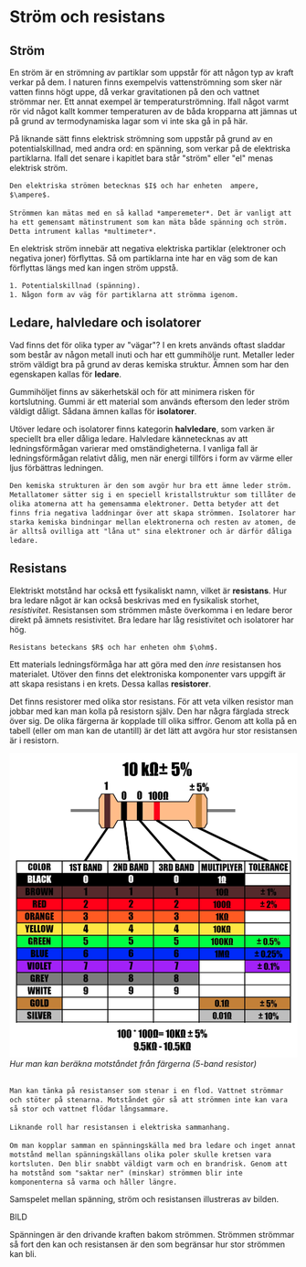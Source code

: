 # Ström och resistans

## Ström
En ström är en strömning av partiklar som uppstår för att någon typ av kraft verkar på dem. I naturen finns exempelvis vattenströmning som sker när vatten finns högt uppe, då verkar gravitationen på den och vattnet strömmar ner. Ett annat exempel är temperaturströmning. Ifall något varmt rör vid något kallt kommer temperaturen av de båda kropparna att jämnas ut på grund av termodynamiska lagar som vi inte ska gå in på här.

På liknande sätt finns elektrisk strömning som uppstår på grund av en potentialskillnad, med andra ord: en spänning, som verkar på de elektriska partiklarna. Ifall det senare i kapitlet bara står "ström" eller "el" menas elektrisk ström. 

```admonish info title="Storhet och enhet"
Den elektriska strömen betecknas $I$ och har enheten  ampere, $\ampere$.

Strömmen kan mätas med en så kallad *amperemeter*. Det är vanligt att ha ett gemensamt mätinstrument som kan mäta både spänning och ström. Detta intrument kallas *multimeter*.
```

En elektrisk ström innebär att negativa elektriska partiklar (elektroner och negativa joner) förflyttas. Så om partiklarna inte har en väg som de kan förflyttas längs med kan ingen ström uppstå.

```admonish info title="Det finns alltså två kriterier för att en ström ska uppstå"
1. Potentialskillnad (spänning).
1. Någon form av väg för partiklarna att strömma igenom.
```



## Ledare, halvledare och isolatorer
Vad finns det för olika typer av "vägar"? I en krets används oftast sladdar som består av någon metall inuti och har ett gummihölje runt. Metaller leder ström väldigt bra på grund av deras kemiska struktur. Ämnen som har den egenskapen kallas för **ledare**. 

Gummihöljet finns av säkerhetskäl och för att minimera risken för kortslutning. Gummi är ett material som används eftersom den leder ström väldigt dåligt. Sådana ämnen kallas för **isolatorer**. 

Utöver ledare och isolatorer finns kategorin **halvledare**, som varken är speciellt bra eller dåliga ledare. Halvledare kännetecknas av att ledningsförmågan varierar med omständigheterna. I vanliga fall är ledningsförmågan relativt dålig, men när energi tillförs i form av värme eller ljus förbättras ledningen.

```admonish question title="Varför finns olika bra ledare?"
Den kemiska strukturen är den som avgör hur bra ett ämne leder ström. Metallatomer sätter sig i en speciell kristallstruktur som tillåter de olika atomerna att ha gemensamma elektroner. Detta betyder att det finns fria negativa laddningar över att skapa strömmen. Isolatorer har starka kemiska bindningar mellan elektronerna och resten av atomen, de är alltså ovilliga att "låna ut" sina elektroner och är därför dåliga ledare. 
```


## Resistans
Elektriskt motstånd har också ett fysikaliskt namn, vilket är **resistans**. Hur bra ledare något är kan också beskrivas med en fysikalisk storhet, *resistivitet*. Resistansen som strömmen måste överkomma i en ledare beror direkt på ämnets resistivitet. Bra ledare har låg resistivitet och isolatorer har hög. 

```admonish info title="Storhet och enhet"
Resistans beteckans $R$ och har enheten ohm $\ohm$.
```

Ett materials ledningsförmåga har att göra med den *inre* resistansen hos materialet. Utöver den finns det elektroniska komponenter vars uppgift är att skapa resistans i en krets. Dessa kallas **resistorer**. 


Det finns resistorer med olika stor resistans. För att veta vilken resistor man jobbar med kan man kolla på resistorn själv. Den har några färglada streck över sig. De olika färgerna är kopplade till olika siffror. Genom att kolla på en tabell (eller om man kan de utantill) är det lätt att avgöra hur stor resistansen är i resistorn.

![resistor färg](resistor.png)
*Hur man kan beräkna motståndet från färgerna (5-band resistor)*

```admonish question title="Varför vill vi ha resistorer i kretsen?"

Man kan tänka på resistanser som stenar i en flod. Vattnet strömmar och stöter på stenarna. Motståndet gör så att strömmen inte kan vara så stor och vattnet flödar långsammare. 

Liknande roll har resistansen i elektriska sammanhang. 

Om man kopplar samman en spänningskälla med bra ledare och inget annat motstånd mellan spänningskällans olika poler skulle kretsen vara kortsluten. Den blir snabbt väldigt varm och en brandrisk. Genom att ha motstånd som "saktar ner" (minskar) strömmen blir inte komponenterna så varma och håller längre.
```


Samspelet mellan spänning, ström och resistansen illustreras av bilden.

BILD

Spänningen är den drivande kraften bakom strömmen. Strömmen strömmar så fort den kan och resistansen är den som begränsar hur stor strömmen kan bli. 
